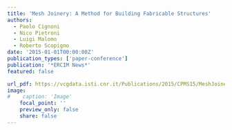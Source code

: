```yaml
---
title: 'Mesh Joinery: A Method for Building Fabricable Structures'
authors:
  - Paolo Cignoni
  - Nico Pietroni
  - Luigi Malomo
  - Roberto Scopigno
date: '2015-01-01T00:00:00Z'
publication_types: ['paper-conference']
publication: '*ERCIM News*'
featured: false

url_pdf: https://vcgdata.isti.cnr.it/Publications/2015/CPMS15/MeshJoinery_ERCIM_fomatted.pdf
image:
#    caption: 'Image'
    focal_point: ''
    preview_only: false
    share: false
---
```

